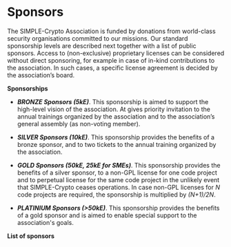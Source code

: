 # Sponsors

The SIMPLE-Crypto Association is funded by donations from world-class security organisations committed to our missions.
Our standard sponsorship levels are described next together with a list of public sponsors. 
Access to (non-exclusive) proprietary licenses can be  considered without direct sponsoring, for example in case of 
in-kind contributions to the association. In such cases, a specific license agreement is decided by the association’s board.

**Sponsorships**

* <strong><em>BRONZE Sponsors (5kE)</em></strong>. This sponsorship is aimed to support 
the high-level vision of the association. At gives priority invitation to the annual 
trainings organized by the association and to the association’s general assembly 
(as non-voting member).

* <strong><em>SILVER Sponsors (10kE)</em></strong>. This sponsorship provides the benefits of a bronze 
sponsor, and to two tickets to the annual training organized by the association.

* <strong><em>GOLD Sponsors (50kE, 25kE for SMEs)</em></strong>. This sponsorship provides the benefits of a 
silver sponsor, to a non-GPL license for one code project and to perpetual license for the same code 
project in the unlikely event that SIMPLE-Crypto ceases operations. In case non-GPL licenses
for _N_ code projects are required, the sponsorship is multiplied by _(N+1)/2N_.

* <strong><em>PLATINIUM Sponsors (>50kE)</em></strong>. This sponsorship provides the benefits
of a gold sponsor and is aimed to enable special support to the association's goals.

**List of sponsors**